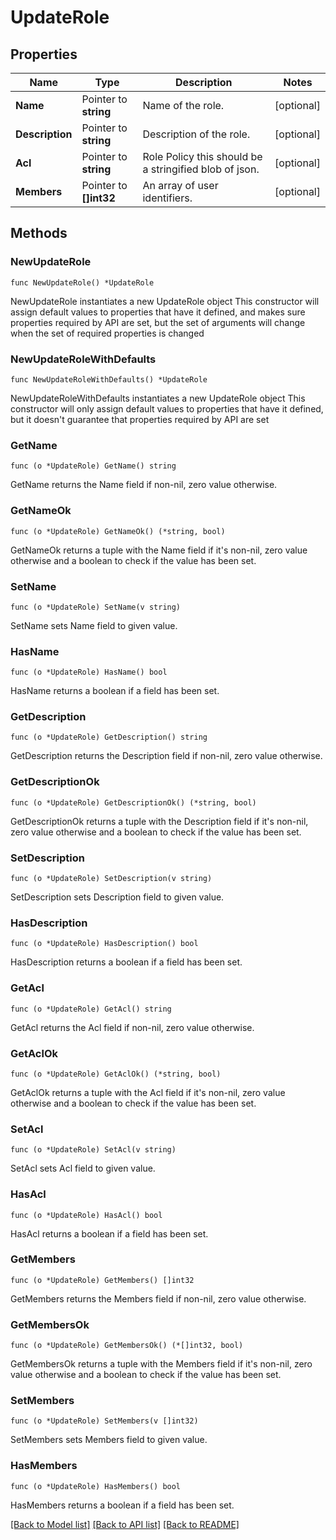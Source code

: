 # UpdateRole

## Properties

Name | Type | Description | Notes
------------ | ------------- | ------------- | -------------
**Name** | Pointer to **string** | Name of the role. | [optional] 
**Description** | Pointer to **string** | Description of the role. | [optional] 
**Acl** | Pointer to **string** | Role Policy this should be a stringified blob of json. | [optional] 
**Members** | Pointer to **[]int32** | An array of user identifiers. | [optional] 

## Methods

### NewUpdateRole

`func NewUpdateRole() *UpdateRole`

NewUpdateRole instantiates a new UpdateRole object
This constructor will assign default values to properties that have it defined,
and makes sure properties required by API are set, but the set of arguments
will change when the set of required properties is changed

### NewUpdateRoleWithDefaults

`func NewUpdateRoleWithDefaults() *UpdateRole`

NewUpdateRoleWithDefaults instantiates a new UpdateRole object
This constructor will only assign default values to properties that have it defined,
but it doesn't guarantee that properties required by API are set

### GetName

`func (o *UpdateRole) GetName() string`

GetName returns the Name field if non-nil, zero value otherwise.

### GetNameOk

`func (o *UpdateRole) GetNameOk() (*string, bool)`

GetNameOk returns a tuple with the Name field if it's non-nil, zero value otherwise
and a boolean to check if the value has been set.

### SetName

`func (o *UpdateRole) SetName(v string)`

SetName sets Name field to given value.

### HasName

`func (o *UpdateRole) HasName() bool`

HasName returns a boolean if a field has been set.

### GetDescription

`func (o *UpdateRole) GetDescription() string`

GetDescription returns the Description field if non-nil, zero value otherwise.

### GetDescriptionOk

`func (o *UpdateRole) GetDescriptionOk() (*string, bool)`

GetDescriptionOk returns a tuple with the Description field if it's non-nil, zero value otherwise
and a boolean to check if the value has been set.

### SetDescription

`func (o *UpdateRole) SetDescription(v string)`

SetDescription sets Description field to given value.

### HasDescription

`func (o *UpdateRole) HasDescription() bool`

HasDescription returns a boolean if a field has been set.

### GetAcl

`func (o *UpdateRole) GetAcl() string`

GetAcl returns the Acl field if non-nil, zero value otherwise.

### GetAclOk

`func (o *UpdateRole) GetAclOk() (*string, bool)`

GetAclOk returns a tuple with the Acl field if it's non-nil, zero value otherwise
and a boolean to check if the value has been set.

### SetAcl

`func (o *UpdateRole) SetAcl(v string)`

SetAcl sets Acl field to given value.

### HasAcl

`func (o *UpdateRole) HasAcl() bool`

HasAcl returns a boolean if a field has been set.

### GetMembers

`func (o *UpdateRole) GetMembers() []int32`

GetMembers returns the Members field if non-nil, zero value otherwise.

### GetMembersOk

`func (o *UpdateRole) GetMembersOk() (*[]int32, bool)`

GetMembersOk returns a tuple with the Members field if it's non-nil, zero value otherwise
and a boolean to check if the value has been set.

### SetMembers

`func (o *UpdateRole) SetMembers(v []int32)`

SetMembers sets Members field to given value.

### HasMembers

`func (o *UpdateRole) HasMembers() bool`

HasMembers returns a boolean if a field has been set.


[[Back to Model list]](../README.md#documentation-for-models) [[Back to API list]](../README.md#documentation-for-api-endpoints) [[Back to README]](../README.md)


